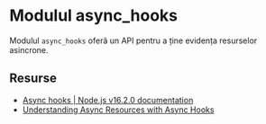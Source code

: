 # Modulul async_hooks

Modulul `async_hooks` oferă un API pentru a ține evidența resurselor asincrone.

## Resurse

- [Async hooks | Node.js v16.2.0 documentation](https://nodejs.org/dist/latest-v16.x/docs/api/async_hooks.html)
- [Understanding Async Resources with Async Hooks](https://blog.insiderattack.net/understanding-async-resources-with-async-hooks-3416de574f30)
